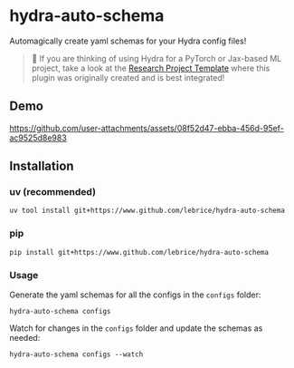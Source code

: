 # hydra-auto-schema

Automagically create yaml schemas for your Hydra config files!

> 📢 If you are thinking of using Hydra for a PyTorch or Jax-based ML project, take a look at the [Research Project Template](https://github.com/mila-iqia/ResearchTemplate/) where this plugin was originally created and is best integrated!

## Demo

https://github.com/user-attachments/assets/08f52d47-ebba-456d-95ef-ac9525d8e983

## Installation

### uv (recommended)

```console
uv tool install git+https://www.github.com/lebrice/hydra-auto-schema
```

### pip

```console
pip install git+https://www.github.com/lebrice/hydra-auto-schema
```

### Usage

Generate the yaml schemas for all the configs in the `configs` folder:

```console
hydra-auto-schema configs
```

Watch for changes in the `configs` folder and update the schemas as needed:

```console
hydra-auto-schema configs --watch
```
